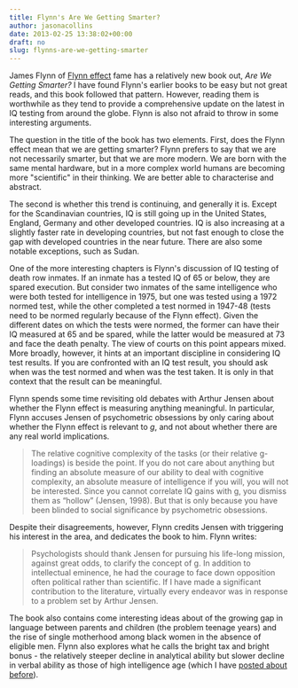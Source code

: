 ```yaml
---
title: Flynn's Are We Getting Smarter?
author: jasonacollins
date: 2013-02-25 13:38:02+00:00
draft: no
slug: flynns-are-we-getting-smarter
---
```


James Flynn of [Flynn effect](http://en.wikipedia.org/wiki/Flynn_effect) fame has a relatively new book out, *Are We Getting Smarter?* I have found Flynn's earlier books to be easy but not great reads, and this book followed that pattern. However, reading them is worthwhile as they tend to provide a comprehensive update on the latest in IQ testing from around the globe. Flynn is also not afraid to throw in some interesting arguments.

The question in the title of the book has two elements. First, does the Flynn effect mean that we are getting smarter? Flynn prefers to say that we are not necessarily smarter, but that we are more modern. We are born with the same mental hardware, but in a more complex world humans are becoming more "scientific" in their thinking. We are better able to characterise and abstract.

The second is whether this trend is continuing, and generally it is. Except for the Scandinavian countries, IQ is still going up in the United States, England, Germany and other developed countries. IQ is also increasing at a slightly faster rate in developing countries, but not fast enough to close the gap with developed countries in the near future. There are also some notable exceptions, such as Sudan.

One of the more interesting chapters is Flynn's discussion of IQ testing of death row inmates. If an inmate has a tested IQ of 65 or below, they are spared execution. But consider two inmates of the same intelligence who were both tested for intelligence in 1975, but one was tested using a 1972 normed test, while the other completed a test normed in 1947-48 (tests need to be normed regularly because of the Flynn effect). Given the different dates on which the tests were normed, the former can have their IQ measured at 65 and be spared, while the latter would be measured at 73 and face the death penalty. The view of courts on this point appears mixed. More broadly, however, it hints at an important discipline in considering IQ test results. If you are confronted with an IQ test result, you should ask when was the test normed and when was the test taken. It is only in that context that the result can be meaningful.

Flynn spends some time revisiting old debates with Arthur Jensen about whether the Flynn effect is measuring anything meaningful. In particular, Flynn accuses Jensen of psychometric obsessions by only caring about whether the Flynn effect is relevant to [_g_](http://en.wikipedia.org/wiki/G_factor_(psychometrics)), and not about whether there are any real world implications.

>The relative cognitive complexity of the tasks (or their relative g-loadings) is beside the point. If you do not care about anything but finding an absolute measure of our ability to deal with cognitive complexity, an absolute measure of intelligence if you will, you will not be interested. Since you cannot correlate IQ gains with g, you dismiss them as “hollow” (Jensen, 1998). But that is only because you have been blinded to social significance by psychometric obsessions.

Despite their disagreements, however, Flynn credits Jensen with triggering his interest in the area, and dedicates the book to him. Flynn writes:

>Psychologists should thank Jensen for pursuing his life-long mission, against great odds, to clarify the concept of g. In addition to intellectual eminence, he had the courage to face down opposition often political rather than scientific. If I have made a significant contribution to the literature, virtually every endeavor was in response to a problem set by Arthur Jensen.

The book also contains come interesting ideas about of the growing gap in language between parents and children (the problem teenage years) and the rise of single motherhood among black women in the absence of eligible men. Flynn also explores what he calls the bright tax and bright bonus - the relatively steeper decline in analytical ability but slower decline in verbal ability as those of high intelligence age (which I have [posted about before](https://jasoncollins.blog/the-bright-tax/)).
